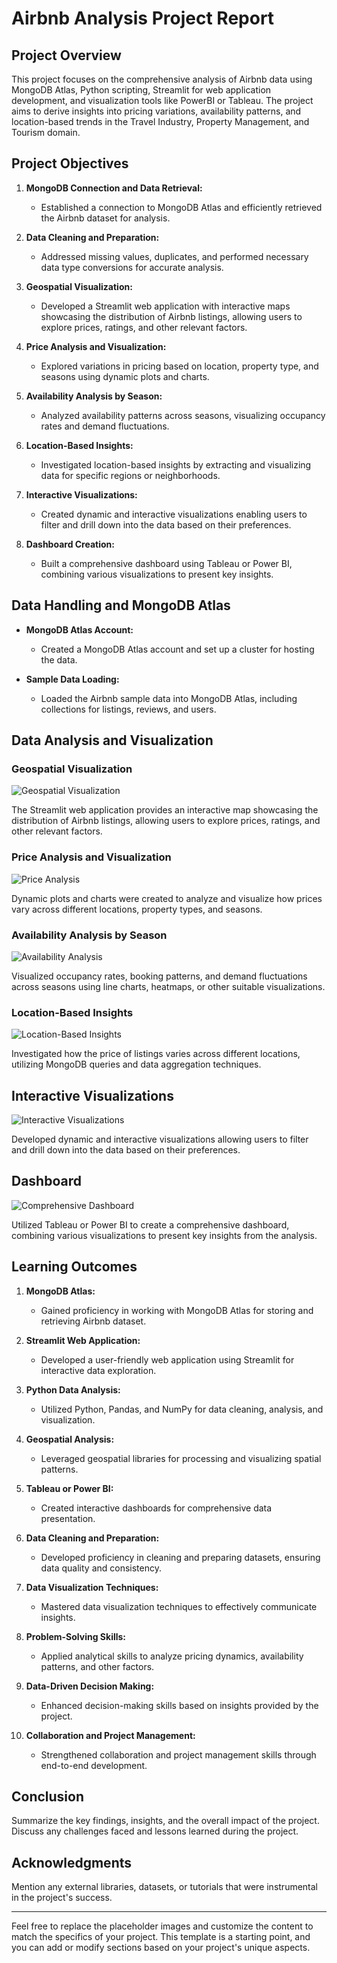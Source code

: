 # Airbnb Analysis Project Report

## Project Overview

This project focuses on the comprehensive analysis of Airbnb data using MongoDB Atlas, Python scripting, Streamlit for web application development, and visualization tools like PowerBI or Tableau. The project aims to derive insights into pricing variations, availability patterns, and location-based trends in the Travel Industry, Property Management, and Tourism domain.

## Project Objectives

1. **MongoDB Connection and Data Retrieval:**
   - Established a connection to MongoDB Atlas and efficiently retrieved the Airbnb dataset for analysis.

2. **Data Cleaning and Preparation:**
   - Addressed missing values, duplicates, and performed necessary data type conversions for accurate analysis.

3. **Geospatial Visualization:**
   - Developed a Streamlit web application with interactive maps showcasing the distribution of Airbnb listings, allowing users to explore prices, ratings, and other relevant factors.

4. **Price Analysis and Visualization:**
   - Explored variations in pricing based on location, property type, and seasons using dynamic plots and charts.

5. **Availability Analysis by Season:**
   - Analyzed availability patterns across seasons, visualizing occupancy rates and demand fluctuations.

6. **Location-Based Insights:**
   - Investigated location-based insights by extracting and visualizing data for specific regions or neighborhoods.

7. **Interactive Visualizations:**
   - Created dynamic and interactive visualizations enabling users to filter and drill down into the data based on their preferences.

8. **Dashboard Creation:**
   - Built a comprehensive dashboard using Tableau or Power BI, combining various visualizations to present key insights.

## Data Handling and MongoDB Atlas

- **MongoDB Atlas Account:**
  - Created a MongoDB Atlas account and set up a cluster for hosting the data.

- **Sample Data Loading:**
  - Loaded the Airbnb sample data into MongoDB Atlas, including collections for listings, reviews, and users.

## Data Analysis and Visualization

### Geospatial Visualization

![Geospatial Visualization](link-to-image-or-gif)

The Streamlit web application provides an interactive map showcasing the distribution of Airbnb listings, allowing users to explore prices, ratings, and other relevant factors.

### Price Analysis and Visualization

![Price Analysis](link-to-image-or-gif)

Dynamic plots and charts were created to analyze and visualize how prices vary across different locations, property types, and seasons.

### Availability Analysis by Season

![Availability Analysis](link-to-image-or-gif)

Visualized occupancy rates, booking patterns, and demand fluctuations across seasons using line charts, heatmaps, or other suitable visualizations.

### Location-Based Insights

![Location-Based Insights](link-to-image-or-gif)

Investigated how the price of listings varies across different locations, utilizing MongoDB queries and data aggregation techniques.

## Interactive Visualizations

![Interactive Visualizations](link-to-image-or-gif)

Developed dynamic and interactive visualizations allowing users to filter and drill down into the data based on their preferences.

## Dashboard

![Comprehensive Dashboard](link-to-image-or-gif)

Utilized Tableau or Power BI to create a comprehensive dashboard, combining various visualizations to present key insights from the analysis.

## Learning Outcomes

1. **MongoDB Atlas:**
   - Gained proficiency in working with MongoDB Atlas for storing and retrieving Airbnb dataset.

2. **Streamlit Web Application:**
   - Developed a user-friendly web application using Streamlit for interactive data exploration.

3. **Python Data Analysis:**
   - Utilized Python, Pandas, and NumPy for data cleaning, analysis, and visualization.

4. **Geospatial Analysis:**
   - Leveraged geospatial libraries for processing and visualizing spatial patterns.

5. **Tableau or Power BI:**
   - Created interactive dashboards for comprehensive data presentation.

6. **Data Cleaning and Preparation:**
   - Developed proficiency in cleaning and preparing datasets, ensuring data quality and consistency.

7. **Data Visualization Techniques:**
   - Mastered data visualization techniques to effectively communicate insights.

8. **Problem-Solving Skills:**
   - Applied analytical skills to analyze pricing dynamics, availability patterns, and other factors.

9. **Data-Driven Decision Making:**
   - Enhanced decision-making skills based on insights provided by the project.

10. **Collaboration and Project Management:**
    - Strengthened collaboration and project management skills through end-to-end development.

## Conclusion

Summarize the key findings, insights, and the overall impact of the project. Discuss any challenges faced and lessons learned during the project.

## Acknowledgments

Mention any external libraries, datasets, or tutorials that were instrumental in the project's success.

---

Feel free to replace the placeholder images and customize the content to match the specifics of your project. This template is a starting point, and you can add or modify sections based on your project's unique aspects.
